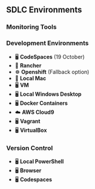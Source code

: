 
## SDLC Environments

### Monitoring Tools

### Development Environments
- 🖥️ **CodeSpaces** (19 October)
- 🚜 **Rancher**
- ☸️ **Openshift** (Fallback option)
- 🍏 **Local Mac**
- 🖥️ **VM**
- 🖥️ **Local Windows Desktop**
- 🖥️ **Docker Containers**
- ☁️ **AWS Cloud9**
- 🖥️ **Vagrant**
- 🖥️ **VirtualBox**

### Version Control
- 🖥️ **Local PowerShell**
- 🖥️ **Browser**
- 🖥️ **Codespaces**